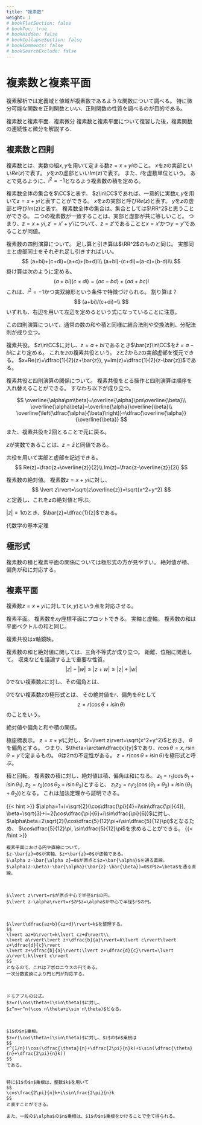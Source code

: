 ```yaml
---
title: "複素数"
weight: 1
# bookFlatSection: false
# bookToc: true
# bookHidden: false
# bookCollapseSection: false
# bookComments: false
# bookSearchExclude: false
---
```


# 複素数と複素平面


複素解析では定義域と値域が複素数であるような関数について調べる。
特に微分可能な関数を正則関数といい、正則関数の性質を調べるのが目的である。



複素数と複素平面．複素微分
複素数と複素平面について復習した後，複素関数の連続性と微分を解説する．



## 複素数と四則


複素数とは、実数の組$x, y$を用いて定まる数$z=x+yi$のこと。
$x$を$z$の実部といい$Re(z)$で表す。
$y$を$z$の虚部といい$Im(z)$で表す。
また、$i$を虚数単位という。
あとで見るように、$i^2=-1$となるよう複素数の積を定める。



複素数全体の集合を$\CC$と表す。
$z\in\CC$であれば、一意的に実数$x, y$を用いて$z=x+yi$と表すことができる。
$x$を$z$の実部と呼び$Re(z)$と表す。
$y$を$z$の虚部と呼び$Im(z)$と表す。
複素数全体の集合は、集合としては$\RR^2$と思うことができる。
二つの複素数が一致することは、実部と虚部が共に等しいこと。
つまり、$z=x+yi, z'=x'+y'i$について、$z=z'$であることと$x=x'$かつ$y=y'$であることが同値。



複素数の四則演算について。
足し算と引き算は$\RR^2$のものと同じ。
実部同士と虚部同士をそれぞれ足し引きすればいい。
$$
(a+bi)+(c+di)=(a+c)+(b+d)i\\
(a+bi)-(c+di)=(a-c)+(b-d)i\\
$$
掛け算は次のように定める。
$$
(a+bi)(c+di)=(ac-bd)+(ad+bc)i
$$
これは、$i^2=-1$かつ実双線形という条件で特徴づけられる。
割り算は？
$$
(a+bi)/(c+di)=\\
$$
いずれも、右辺を用いて左辺を定めるという式になっていることに注意。



この四則演算について、通常の数の和や積と同様に結合法則や交換法則、分配法則が成り立つ。



複素共役。
$z\in\CC$に対し、$z=a+bi$であるとき$\bar{z}\in\CC$を$\bar{z}=a-bi$により定める。
これを$z$の複素共役という。
$z$と$\bar{z}$から$z$の実部虚部を復元できる。
$x=Re(z)=\dfrac{1}{2}(z+\bar{z}), y=Im(z)=\dfrac{1}{2}(z-\bar{z})$である。



複素共役と四則演算の関係について。
複素共役をとる操作と四則演算は順序を入れ替えることができる。
すなわち以下が成り立つ。



$$
\overline{\alpha\pm\beta}=\overline{\alpha}\pm\overline{\beta}\\
\overline{\alpha\beta}=\overline{\alpha}\overline{\beta}\\
\overline{\left(\dfrac{\alpha}{\beta}\right)}=\dfrac{\overline{\alpha}}{\overline{\beta}}
$$



また、複素共役を2回とることで元に戻る。



$z$が実数であることは、$z=\bar{z}$と同値である。



共役を用いて実部と虚部を記述できる。
$$
Re(z)=\frac{z+\overline{z}}{2}\\
Im(z)=\frac{z-\overline{z}}{2i}
$$



複素数の絶対値。
複素数$z=x+yi$に対し、
$$
\lvert z\rvert=\sqrt{z\overline{z}}=\sqrt{x^2+y^2}
$$
と定義し、これを$z$の絶対値と呼ぶ。



$\lvert z\rvert=1$のとき、$\bar{z}=\dfrac{1}{z}$である。



代数学の基本定理



## 極形式


複素数の積と複素平面の関係については極形式の方が見やすい。
絶対値が積、偏角が和に対応する。


## 複素平面


複素数$z=x+yi$に対して$(x,y)$という点を対応させる。



複素平面。
複素数を$xy$座標平面にプロットできる。
実軸と虚軸。
複素数の和は平面ベクトルの和と同じ。



複素共役は$x$軸鏡映。



複素数の和と絶対値に関しては、三角不等式が成り立つ。
距離、位相に関連して。
収束などを議論する上で重要な性質。
$$
\lvert z\rvert-\lvert w\rvert\leq\lvert z+w\rvert\leq\lvert z\rvert+\lvert w\rvert
$$



$0$でない複素数$z$に対し、その偏角とは、



$0$でない複素数$z$の極形式とは、
その絶対値を$r$、偏角を$\theta$として
$$
z=r(\cos\theta+i\sin\theta)
$$
のことをいう。



絶対値や偏角と和や積の関係。



極座標表示。
$z=x+yi$に対し、$r=\lvert z\rvert=\sqrt{x^2+y^2}$とおき、
$\theta$を偏角とする。
つまり、$\theta=\arctan\dfrac{x}{y}$であり、$r\cos\theta=x, r\sin\theta=y$で定まるもの。
$\theta$は$2\pi$の不定性がある。
$z=r(\cos\theta+i\sin\theta)$を極形式と呼ぶ。



積と回転。
複素数の積に対し、絶対値は積、偏角は和になる。
$z_1=r_1(\cos\theta_1+i\sin\theta_1), z_2=r_2(\cos\theta_2+i\sin\theta_2)$とすると、
$z_1z_2=r_1r_2(\cos(\theta_1+\theta_2)+i\sin(\theta_1+\theta_2))$となる。
これは加法定理から証明できる。


{{< hint >}}
    $\alpha=1+i=\sqrt{2}(\cos\dfrac{\pi}{4}+i\sin\dfrac{\pi}{4}),
    \beta=\sqrt{3}+i=2(\cos\dfrac{\pi}{6}+i\sin\dfrac{\pi}{6})$に対し、
    $\alpha\beta=2\sqrt{2}(\cos\dfrac{5}{12}\pi+i\sin\dfrac{5}{12}\pi)$となるため、
    $\cos\dfrac{5}{12}\pi, \sin\dfrac{5}{12}\pi$を求めることができる。
{{< /hint >}}


    複素平面における円や直線について。
    $z-\bar{z}=0$が実軸、$z+\bar{z}=0$が虚軸である。
    $\alpha z-\bar{\alpha z}=0$が原点と$z=\bar{\alpha}$を通る直線。
    $\alpha(z-\beta)-\bar{\alpha}(\bar{z}-\bar{\beta})=0$が$z=\beta$を通る直線。



    $\lvert z\rvert=r$が原点中心で半径$r$の円。
    $\lvert z-\alpha\rvert=r$が$z=\alpha$が中心で半径$r$の円。



    $\lvert\dfrac{az+b}{cz+d}\rvert=k$を整理する。
    $$
    \lvert az+b\rvert=k\lvert cz+d\rvert\\
    \lvert a\rvert\lvert z+\dfrac{b}{a}\rvert=k\lvert c\rvert\lvert z+\dfrac{d}{c}\rvert
    \lvert z+\dfrac{b}{a}\rvert:\lvert z+\dfrac{d}{c}\rvert=\lvert a\rvert:k\lvert c\rvert
    $$
    となるので、これはアポロニウスの円である。
    一次分数変換により円と円が対応する。



    ドモアブルの公式。
    $z=r(\cos\theta+i\sin\theta)$に対し、
    $z^n=r^n(\cos n\theta+i\sin n\theta)$となる。



    $1$の$n$乗根。
    $z=r(\cos\theta+i\sin\theta)$に対し、$z$の$n$乗根は
    $$
    r^{1/n}(\cos(\dfrac{\theta}{n}+\dfrac{2\pi}{n}k)+i\sin(\dfrac{\theta}{n}+\dfrac{2\pi}{n}k))
    $$
    である。


    特に$1$の$n$乗根は、整数$k$を用いて
    $$
    \cos\frac{2\pi}{n}k+i\sin\frac{2\pi}{n}k
    $$
    と表すことができる。

    また、一般の$\alpha$の$n$乗根は、$1$の$n$乗根をかけることで全て得られる。

</body>
</html>